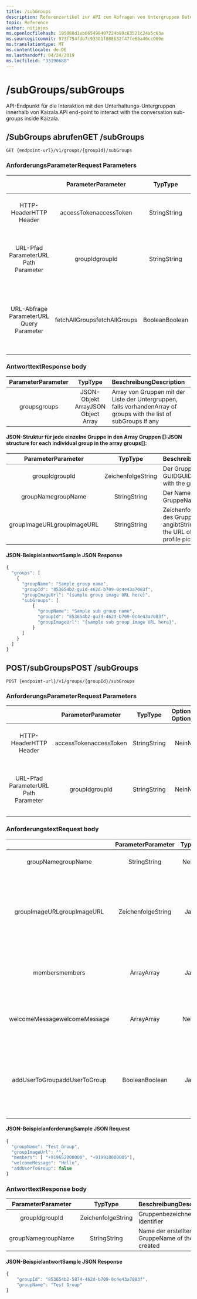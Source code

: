 ```yaml
---
title: /subGroups
description: Referenzartikel zur API zum Abfragen von Untergruppen Daten
topic: Reference
author: nitinjms
ms.openlocfilehash: 195088d1eb665498407224b89c63521c24a5c63a
ms.sourcegitcommit: 973f754fdb7c93381f808632f47fe66a46cc069e
ms.translationtype: MT
ms.contentlocale: de-DE
ms.lasthandoff: 04/24/2019
ms.locfileid: "33190688"
---
```

# <a name="subgroups"></a><span data-ttu-id="eb263-103">/subGroups</span><span class="sxs-lookup"><span data-stu-id="eb263-103">/subGroups</span></span>
<span data-ttu-id="eb263-104">API-Endpunkt für die Interaktion mit den Unterhaltungs-Untergruppen innerhalb von Kaizala.</span><span class="sxs-lookup"><span data-stu-id="eb263-104">API end-point to interact with the conversation sub-groups inside Kaizala.</span></span>

## <a name="get-subgroups"></a><span data-ttu-id="eb263-105">/SubGroups abrufen</span><span class="sxs-lookup"><span data-stu-id="eb263-105">GET /subGroups</span></span>

    GET {endpoint-url}/v1/groups/{groupId}/subGroups

### <a name="request-parameters"></a><span data-ttu-id="eb263-106">AnforderungsParameter</span><span class="sxs-lookup"><span data-stu-id="eb263-106">Request Parameters</span></span>

|  | <span data-ttu-id="eb263-107">Parameter</span><span class="sxs-lookup"><span data-stu-id="eb263-107">Parameter</span></span> | <span data-ttu-id="eb263-108">Typ</span><span class="sxs-lookup"><span data-stu-id="eb263-108">Type</span></span> | <span data-ttu-id="eb263-109">Optional?</span><span class="sxs-lookup"><span data-stu-id="eb263-109">Optional?</span></span> | <span data-ttu-id="eb263-110">Beschreibung</span><span class="sxs-lookup"><span data-stu-id="eb263-110">Description</span></span> |
| :---: | :---: | :---: | :---: | :--- |
| <span data-ttu-id="eb263-111">HTTP-Header</span><span class="sxs-lookup"><span data-stu-id="eb263-111">HTTP Header</span></span> | <span data-ttu-id="eb263-112">accessToken</span><span class="sxs-lookup"><span data-stu-id="eb263-112">accessToken</span></span> | <span data-ttu-id="eb263-113">String</span><span class="sxs-lookup"><span data-stu-id="eb263-113">String</span></span> | <span data-ttu-id="eb263-114">Nein</span><span class="sxs-lookup"><span data-stu-id="eb263-114">No</span></span> | <span data-ttu-id="eb263-115">Vom Endpunkt auth empfangenes Zugriffs Token</span><span class="sxs-lookup"><span data-stu-id="eb263-115">Access Token received from the auth end-point</span></span> |
| <span data-ttu-id="eb263-116">URL-Pfad Parameter</span><span class="sxs-lookup"><span data-stu-id="eb263-116">URL Path Parameter</span></span> | <span data-ttu-id="eb263-117">groupId</span><span class="sxs-lookup"><span data-stu-id="eb263-117">groupId</span></span> | <span data-ttu-id="eb263-118">String</span><span class="sxs-lookup"><span data-stu-id="eb263-118">String</span></span> | <span data-ttu-id="eb263-119">Nein</span><span class="sxs-lookup"><span data-stu-id="eb263-119">No</span></span> | <span data-ttu-id="eb263-120">GUID, die die Gruppen-ID der bestimmten Gruppenressource darstellt</span><span class="sxs-lookup"><span data-stu-id="eb263-120">GUID representing the groupId of the specific group resource</span></span> |
| <span data-ttu-id="eb263-121">URL-Abfrage Parameter</span><span class="sxs-lookup"><span data-stu-id="eb263-121">URL Query Parameter</span></span> | <span data-ttu-id="eb263-122">fetchAllGroups</span><span class="sxs-lookup"><span data-stu-id="eb263-122">fetchAllGroups</span></span> | <span data-ttu-id="eb263-123">Boolean</span><span class="sxs-lookup"><span data-stu-id="eb263-123">Boolean</span></span> | <span data-ttu-id="eb263-124">Ja</span><span class="sxs-lookup"><span data-stu-id="eb263-124">Yes</span></span> | <span data-ttu-id="eb263-125">Parameter, mit dem angegeben wird, ob alle Untergruppen in der Hierarchie abgerufen werden sollen</span><span class="sxs-lookup"><span data-stu-id="eb263-125">Parameter to specify if you would like to fetch all the subGroups across the hierarchy</span></span> |

### <a name="response-body"></a><span data-ttu-id="eb263-126">Antworttext</span><span class="sxs-lookup"><span data-stu-id="eb263-126">Response body</span></span>

| <span data-ttu-id="eb263-127">Parameter</span><span class="sxs-lookup"><span data-stu-id="eb263-127">Parameter</span></span> | <span data-ttu-id="eb263-128">Typ</span><span class="sxs-lookup"><span data-stu-id="eb263-128">Type</span></span> | <span data-ttu-id="eb263-129">Beschreibung</span><span class="sxs-lookup"><span data-stu-id="eb263-129">Description</span></span> |
| :---: | :---: | :--- |
| <span data-ttu-id="eb263-130">groups</span><span class="sxs-lookup"><span data-stu-id="eb263-130">groups</span></span> | <span data-ttu-id="eb263-131">JSON-Objekt Array</span><span class="sxs-lookup"><span data-stu-id="eb263-131">JSON Object Array</span></span> | <span data-ttu-id="eb263-132">Array von Gruppen mit der Liste der Untergruppen, falls vorhanden</span><span class="sxs-lookup"><span data-stu-id="eb263-132">Array of groups with the list of subGroups if any</span></span> |

####  <a name="json-structure-for-each-individual-group-in-the-array-groups"></a><span data-ttu-id="eb263-133">JSON-Struktur für jede einzelne Gruppe in den Array Gruppen []:</span><span class="sxs-lookup"><span data-stu-id="eb263-133">JSON structure for each individual group in the array groups[]:</span></span>

| <span data-ttu-id="eb263-134">Parameter</span><span class="sxs-lookup"><span data-stu-id="eb263-134">Parameter</span></span> | <span data-ttu-id="eb263-135">Typ</span><span class="sxs-lookup"><span data-stu-id="eb263-135">Type</span></span> | <span data-ttu-id="eb263-136">Beschreibung</span><span class="sxs-lookup"><span data-stu-id="eb263-136">Description</span></span> |
| :---: | :---: | :--- |
| <span data-ttu-id="eb263-137">groupId</span><span class="sxs-lookup"><span data-stu-id="eb263-137">groupId</span></span> | <span data-ttu-id="eb263-138">Zeichenfolge</span><span class="sxs-lookup"><span data-stu-id="eb263-138">String</span></span> | <span data-ttu-id="eb263-139">Der Gruppe zugeordnete GUID</span><span class="sxs-lookup"><span data-stu-id="eb263-139">GUID associated with the group</span></span> |
| <span data-ttu-id="eb263-140">groupName</span><span class="sxs-lookup"><span data-stu-id="eb263-140">groupName</span></span> | <span data-ttu-id="eb263-141">String</span><span class="sxs-lookup"><span data-stu-id="eb263-141">String</span></span> | <span data-ttu-id="eb263-142">Der Name der Gruppe</span><span class="sxs-lookup"><span data-stu-id="eb263-142">Name of the group</span></span> |
| <span data-ttu-id="eb263-143">groupImageURL</span><span class="sxs-lookup"><span data-stu-id="eb263-143">groupImageURL</span></span> | <span data-ttu-id="eb263-144">String</span><span class="sxs-lookup"><span data-stu-id="eb263-144">String</span></span> | <span data-ttu-id="eb263-145">Zeichenfolge, die die URL des Gruppenprofil Bilds angibt</span><span class="sxs-lookup"><span data-stu-id="eb263-145">String specifying the URL of the group profile picture</span></span> |

#### <a name="sample-json-response"></a><span data-ttu-id="eb263-146">JSON-Beispielantwort</span><span class="sxs-lookup"><span data-stu-id="eb263-146">Sample JSON Response</span></span>

```javascript
{
  "groups": [
    {
      "groupName": "Sample group name",
      "groupId": "853654b2-guid-462d-b709-0c4e43a7083f",
      "groupImageUrl": "{sample group image URL here}",
      "subGroups": [
          {
            "groupName": "Sample sub group name",
            "groupId": "853654b2-guid-462d-b709-0c4e43a7083f",
            "groupImageUrl": "{sample sub group image URL here}",
          }
      ]
    }
  ]
}
```

## <a name="post-subgroups"></a><span data-ttu-id="eb263-147">POST/subGroups</span><span class="sxs-lookup"><span data-stu-id="eb263-147">POST /subGroups</span></span>

    POST {endpoint-url}/v1/groups/{groupId}/subGroups

### <a name="request-parameters"></a><span data-ttu-id="eb263-148">AnforderungsParameter</span><span class="sxs-lookup"><span data-stu-id="eb263-148">Request Parameters</span></span>

|  | <span data-ttu-id="eb263-149">Parameter</span><span class="sxs-lookup"><span data-stu-id="eb263-149">Parameter</span></span> | <span data-ttu-id="eb263-150">Typ</span><span class="sxs-lookup"><span data-stu-id="eb263-150">Type</span></span> | <span data-ttu-id="eb263-151">Optional?</span><span class="sxs-lookup"><span data-stu-id="eb263-151">Optional?</span></span> | <span data-ttu-id="eb263-152">Beschreibung</span><span class="sxs-lookup"><span data-stu-id="eb263-152">Description</span></span> |
| :---: | :---: | :---: | :---: | :--- |
| <span data-ttu-id="eb263-153">HTTP-Header</span><span class="sxs-lookup"><span data-stu-id="eb263-153">HTTP Header</span></span> | <span data-ttu-id="eb263-154">accessToken</span><span class="sxs-lookup"><span data-stu-id="eb263-154">accessToken</span></span> | <span data-ttu-id="eb263-155">String</span><span class="sxs-lookup"><span data-stu-id="eb263-155">String</span></span> | <span data-ttu-id="eb263-156">Nein</span><span class="sxs-lookup"><span data-stu-id="eb263-156">No</span></span> | <span data-ttu-id="eb263-157">Vom Endpunkt auth empfangenes Zugriffs Token</span><span class="sxs-lookup"><span data-stu-id="eb263-157">Access Token received from the auth end-point</span></span> |
| <span data-ttu-id="eb263-158">URL-Pfad Parameter</span><span class="sxs-lookup"><span data-stu-id="eb263-158">URL Path Parameter</span></span> | <span data-ttu-id="eb263-159">groupId</span><span class="sxs-lookup"><span data-stu-id="eb263-159">groupId</span></span> | <span data-ttu-id="eb263-160">String</span><span class="sxs-lookup"><span data-stu-id="eb263-160">String</span></span> | <span data-ttu-id="eb263-161">Nein</span><span class="sxs-lookup"><span data-stu-id="eb263-161">No</span></span> | <span data-ttu-id="eb263-162">GUID, die die Gruppen-ID der bestimmten Gruppenressource darstellt</span><span class="sxs-lookup"><span data-stu-id="eb263-162">GUID representing the groupId of the specific group resource</span></span> |

### <a name="request-body"></a><span data-ttu-id="eb263-163">Anforderungstext</span><span class="sxs-lookup"><span data-stu-id="eb263-163">Request body</span></span>

|  | <span data-ttu-id="eb263-164">Parameter</span><span class="sxs-lookup"><span data-stu-id="eb263-164">Parameter</span></span> | <span data-ttu-id="eb263-165">Typ</span><span class="sxs-lookup"><span data-stu-id="eb263-165">Type</span></span> | <span data-ttu-id="eb263-166">Optional?</span><span class="sxs-lookup"><span data-stu-id="eb263-166">Optional?</span></span> | <span data-ttu-id="eb263-167">Beschreibung</span><span class="sxs-lookup"><span data-stu-id="eb263-167">Description</span></span> |
| :---: | :---: | :---: | :---: | :--- |
| <span data-ttu-id="eb263-168">groupName</span><span class="sxs-lookup"><span data-stu-id="eb263-168">groupName</span></span> | <span data-ttu-id="eb263-169">String</span><span class="sxs-lookup"><span data-stu-id="eb263-169">String</span></span> | <span data-ttu-id="eb263-170">Nein</span><span class="sxs-lookup"><span data-stu-id="eb263-170">No</span></span> | <span data-ttu-id="eb263-171">Name der Untergruppe</span><span class="sxs-lookup"><span data-stu-id="eb263-171">Name of the sub group</span></span> |
| <span data-ttu-id="eb263-172">groupImageURL</span><span class="sxs-lookup"><span data-stu-id="eb263-172">groupImageURL</span></span> | <span data-ttu-id="eb263-173">Zeichenfolge</span><span class="sxs-lookup"><span data-stu-id="eb263-173">String</span></span> | <span data-ttu-id="eb263-174">Ja</span><span class="sxs-lookup"><span data-stu-id="eb263-174">Yes</span></span> | <span data-ttu-id="eb263-175">Medien-URL des Gruppen Bilds; Das Bild muss über den/Media-Pfad hochgeladen werden.</span><span class="sxs-lookup"><span data-stu-id="eb263-175">Media URL of the group image; Image needs to be uploaded through the /media path</span></span> |
| <span data-ttu-id="eb263-176">members</span><span class="sxs-lookup"><span data-stu-id="eb263-176">members</span></span> | <span data-ttu-id="eb263-177">Array</span><span class="sxs-lookup"><span data-stu-id="eb263-177">Array</span></span> | <span data-ttu-id="eb263-178">Ja</span><span class="sxs-lookup"><span data-stu-id="eb263-178">Yes</span></span> | <span data-ttu-id="eb263-179">Zeichenfolgenarray von formatierten Telefonnummern</span><span class="sxs-lookup"><span data-stu-id="eb263-179">String array of well-formatted phone numbers</span></span> |
| <span data-ttu-id="eb263-180">welcomeMessage</span><span class="sxs-lookup"><span data-stu-id="eb263-180">welcomeMessage</span></span> | <span data-ttu-id="eb263-181">Array</span><span class="sxs-lookup"><span data-stu-id="eb263-181">Array</span></span> | <span data-ttu-id="eb263-182">Nein</span><span class="sxs-lookup"><span data-stu-id="eb263-182">No</span></span> | <span data-ttu-id="eb263-183">Zeichenfolgenarray von formatierten Telefonnummern</span><span class="sxs-lookup"><span data-stu-id="eb263-183">String array of well-formatted phone numbers</span></span>  |
| <span data-ttu-id="eb263-184">addUserToGroup</span><span class="sxs-lookup"><span data-stu-id="eb263-184">addUserToGroup</span></span> | <span data-ttu-id="eb263-185">Boolean</span><span class="sxs-lookup"><span data-stu-id="eb263-185">Boolean</span></span> | <span data-ttu-id="eb263-186">Ja</span><span class="sxs-lookup"><span data-stu-id="eb263-186">Yes</span></span> | <span data-ttu-id="eb263-187">Wird auf false festgelegt, wenn der aufrufende Benutzer standardmäßig nicht der Gruppe hinzugefügt werden soll.</span><span class="sxs-lookup"><span data-stu-id="eb263-187">Set to False if the calling user should not be added to the group by default</span></span>  |


#### <a name="sample-json-request"></a><span data-ttu-id="eb263-188">JSON-Beispielanforderung</span><span class="sxs-lookup"><span data-stu-id="eb263-188">Sample JSON Request</span></span>

```javascript
{
  "groupName": "Test Group",
  "groupImageUrl": "",
  "members": [ "+919652000000", "+919910000005"],
  "welcomeMessage": "Hello",
  "addUserToGroup": false
}
```

### <a name="response-body"></a><span data-ttu-id="eb263-189">Antworttext</span><span class="sxs-lookup"><span data-stu-id="eb263-189">Response body</span></span>

| <span data-ttu-id="eb263-190">Parameter</span><span class="sxs-lookup"><span data-stu-id="eb263-190">Parameter</span></span> | <span data-ttu-id="eb263-191">Typ</span><span class="sxs-lookup"><span data-stu-id="eb263-191">Type</span></span> | <span data-ttu-id="eb263-192">Beschreibung</span><span class="sxs-lookup"><span data-stu-id="eb263-192">Description</span></span> |
| :---: | :---: | :--- |
| <span data-ttu-id="eb263-193">groupId</span><span class="sxs-lookup"><span data-stu-id="eb263-193">groupId</span></span> | <span data-ttu-id="eb263-194">Zeichenfolge</span><span class="sxs-lookup"><span data-stu-id="eb263-194">String</span></span> | <span data-ttu-id="eb263-195">Gruppenbezeichner</span><span class="sxs-lookup"><span data-stu-id="eb263-195">Group Identifier</span></span> |
| <span data-ttu-id="eb263-196">groupName</span><span class="sxs-lookup"><span data-stu-id="eb263-196">groupName</span></span> | <span data-ttu-id="eb263-197">String</span><span class="sxs-lookup"><span data-stu-id="eb263-197">String</span></span> | <span data-ttu-id="eb263-198">Name der erstellten Gruppe</span><span class="sxs-lookup"><span data-stu-id="eb263-198">Name of the group created</span></span> |


#### <a name="sample-json-response"></a><span data-ttu-id="eb263-199">JSON-Beispielantwort</span><span class="sxs-lookup"><span data-stu-id="eb263-199">Sample JSON Response</span></span>

```javascript
{
    "groupId": "853654b2-5874-462d-b709-0c4e43a7083f",
    "groupName": "Test Group"
}
```
